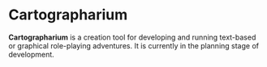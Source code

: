 # Cartographarium

**Cartographarium** is a creation tool for developing and running text-based or graphical role-playing adventures. It is currently in the planning stage of development.
